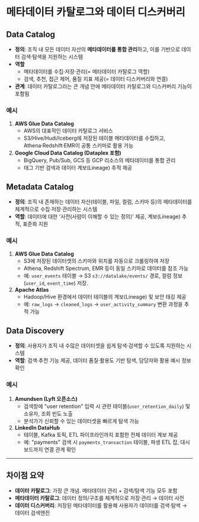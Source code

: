 
# 메타데이터 카탈로그와 데이터 디스커버리

## Data Catalog

- **정의**: 조직 내 모든 데이터 자산의 **메타데이터를 통합 관리**하고, 이를 기반으로 데이터 검색·탐색을 지원하는 시스템
- **역할**
  - 메타데이터를 수집·저장·관리(= 메타데이터 카탈로그 역할)  
  - 검색, 추천, 접근 제어, 품질 지표 제공(= 데이터 디스커버리와 연결)  
- **관계**: 데이터 카탈로그라는 큰 개념 안에 메타데이터 카탈로그와 디스커버리 기능이 포함됨

### 예시
1. **AWS Glue Data Catalog**  
   - AWS의 대표적인 데이터 카탈로그 서비스
   - S3/Hive/Hudi/Iceberg에 저장된 테이블 메타데이터를 수집하고, Athena·Redshift·EMR이 공통 스키마로 활용 가능
2. **Google Cloud Data Catalog (Dataplex 포함)**  
   - BigQuery, Pub/Sub, GCS 등 GCP 리소스의 메타데이터를 통합 관리
   - 태그 기반 검색과 데이터 계보(Lineage) 추적 제공

## Metadata Catalog

- **정의**: 조직 내 존재하는 데이터 자산(테이블, 파일, 컬럼, 스키마 등)의 메타데이터를 체계적으로 수집·저장·관리하는 시스템
- **역할**: 데이터에 대한 '사전(사람이 이해할 수 있는 정의)' 제공, 계보(Lineage) 추적, 표준화 지원

### 예시
1. **AWS Glue Data Catalog**  
   - S3에 저장된 데이터셋의 스키마와 위치를 자동으로 크롤링하여 저장
   - Athena, Redshift Spectrum, EMR 등이 동일 스키마로 데이터를 참조 가능
   - 예: `user_events` 테이블 → S3 `s3://datalake/events/` 경로, 컬럼 정보(`user_id`, `event_time`) 저장.
2. **Apache Atlas**  
   - Hadoop/Hive 환경에서 데이터 테이블의 계보(Lineage) 및 보안 태깅 제공
   - 예: `raw_logs` → `cleaned_logs` → `user_activity_summary` 변환 과정을 추적 가능

## Data Discovery

- **정의**: 사용자가 조직 내 수많은 데이터셋을 쉽게 탐색·검색할 수 있도록 지원하는 시스템
- **역할**: 검색·추천 기능 제공, 데이터 품질·활용도 기반 탐색, 담당자와 활용 예시 정보 확인

### 예시
1. **Amundsen (Lyft 오픈소스)**  
   - 검색창에 "user retention" 입력 시 관련 테이블(`user_retention_daily`) 및 소유자, 조회 빈도 노출
   - 분석가가 신뢰할 수 있는 데이터셋을 빠르게 탐색 가능
2. **LinkedIn DataHub**  
   - 테이블, Kafka 토픽, ETL 파이프라인까지 포함한 전체 데이터 계보 제공 
   - 예: "payments" 검색 시 `payments_transaction` 테이블, 파생 ETL 잡, 대시보드까지 연결 관계 확인

---

## 차이점 요약

- **데이터 카탈로그**: 가장 큰 개념. 메타데이터 관리 + 검색/탐색 기능 모두 포함
- **메타데이터 카탈로그**: 데이터 정의/구조를 체계적으로 저장·관리 → 데이터 사전
- **데이터 디스커버리**: 저장된 메타데이터를 활용해 사용자가 데이터를 검색·탐색 → 데이터 검색엔진
